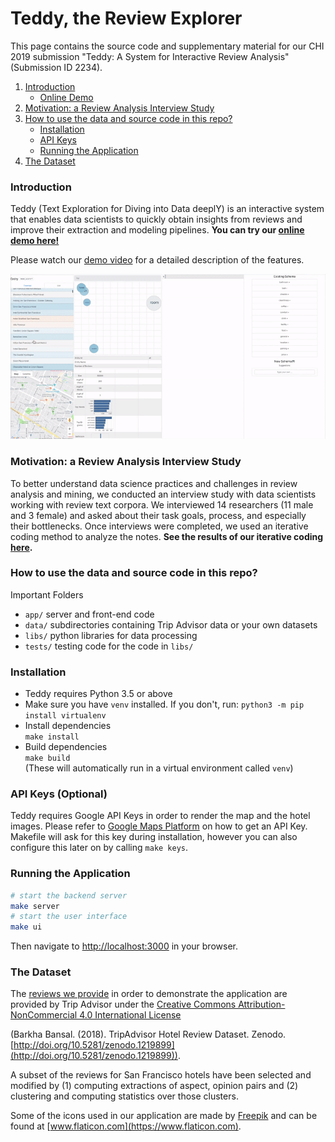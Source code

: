 # Teddy, the Review Explorer

This page contains the source code and supplementary material for our CHI 2019 submission "Teddy: A System for Interactive Review Analysis" (Submission ID 2234).

1. [Introduction](#Introduction)
   - [Online Demo](#Demo)
2. [Motivation: a Review Analysis Interview Study](#InterviewStudy)
3. [How to use the data and source code in this repo?](#Use)
   - [Installation](#Installation)
   - [API Keys](#Keys)
   - [Running the Application](#Run)
4. [The Dataset](#Dataset)

<a name='Introduction'></a><h3> Introduction </h3> 

Teddy (Text Exploration for Diving into Data deeplY) is an interactive system that enables data scientists to quickly obtain insights from reviews and improve their extraction and modeling pipelines. __You can try our <a name='Demo'></a>[online demo here!](http://ec2-54-67-71-12.us-west-1.compute.amazonaws.com:3000/)__

Please watch our [demo video](https://drive.google.com/open?id=1bAu0FXF6t6I2ESuEFcvcYX-M6WJWi3so) for a detailed description of the features.

<img src="results/Teddy_CHI.gif" width="900"/>

<a name='InterviewStudy'></a><h3> Motivation: a Review Analysis Interview Study </h3> 

To better understand data science practices and challenges in review analysis and mining, we conducted an interview study with data scientists working with review text corpora. We interviewed 14 researchers (11 male and 3 female) and asked about their task goals, process, and especially their bottlenecks. Once interviews were completed, we used an iterative coding method to analyze the notes. __See the results of our iterative coding [here](https://github.com/teddyauthors/teddy/results/interview_study_iterative_coding.xlsx).__

<a name='Use'></a><h3> How to use the data and source code in this repo? </h3>

Important Folders
* `app/` server and front-end code
* `data/` subdirectories containing Trip Advisor data or your own datasets
* `libs/` python libraries for data processing
* `tests/` testing code for the code in `libs/`

<a name='Installation'></a><h3> Installation </h3> 
* Teddy requires Python 3.5 or above
* Make sure you have `venv` installed. If you don't, run: `python3 -m pip install virtualenv`
* Install dependencies\
`make install`
* Build dependencies\
`make build`\
(These will automatically run in a virtual environment called `venv`)

<a name='Keys'></a><h3> API Keys (Optional) </h3> 
Teddy requires Google API Keys in order to render the map and the hotel images. Please refer to [Google Maps Platform](https://developers.google.com/maps/documentation/embed/get-api-key) on how to get an API Key. Makefile will ask for this key during installation, however you can also configure this later on by calling `make keys`.

<a name='Run'></a><h3> Running the Application </h3> 
```bash
# start the backend server
make server
# start the user interface
make ui
```
Then navigate to [http://localhost:3000](http://localhost:3000) in your browser.

<a name='Dataset'></a><h3> The Dataset </h3>
The [reviews we provide](https://github.com/teddyauthors/teddy/data/tripadvisor_hotels.zip) in order to demonstrate the application are provided by Trip Advisor under the [Creative Commons Attribution-NonCommercial 4.0 International License](https://creativecommons.org/licenses/by-nc/4.0/legalcode)

(Barkha Bansal. (2018). TripAdvisor Hotel Review Dataset. Zenodo. [http://doi.org/10.5281/zenodo.1219899](http://doi.org/10.5281/zenodo.1219899)). 

A subset of the reviews for San Francisco hotels have been selected and modified by (1) computing extractions of aspect, opinion pairs and (2) clustering and computing statistics over those clusters.

Some of the icons used in our application are made by [Freepik](https://www.flaticon.com/authors/freepik) and can be found at [www.flaticon.com](https://www.flaticon.com).
